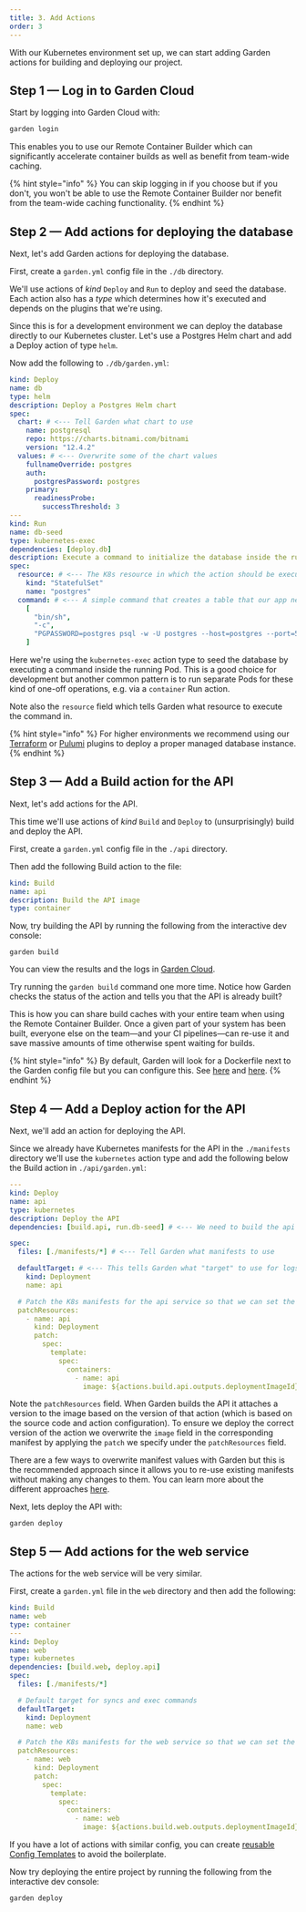 ```yaml
---
title: 3. Add Actions
order: 3
---
```


With our Kubernetes environment set up, we can start adding Garden actions for building and deploying our project.

## Step 1 — Log in to Garden Cloud

Start by logging into Garden Cloud with:

```sh
garden login
```

This enables you to use our Remote Container Builder which can significantly accelerate container builds as well as benefit from team-wide caching.

{% hint style="info" %}
You can skip logging in if you choose but if you don't, you won't be able to use the Remote
Container Builder nor benefit from the team-wide caching functionality.
{% endhint %}

## Step 2 — Add actions for deploying the database

Next, let's add Garden actions for deploying the database.

First, create a `garden.yml` config file in the `./db` directory.

We'll use actions of _kind_ `Deploy` and `Run` to deploy and seed the database. Each action also has a _type_ which determines how it's executed and depends on the plugins that we're using.

Since this is for a development environment we can deploy the database directly to our Kubernetes cluster. Let's use a Postgres Helm chart and add a Deploy action of type `helm`.

Now add the following to `./db/garden.yml`:

```yaml
kind: Deploy
name: db
type: helm
description: Deploy a Postgres Helm chart
spec:
  chart: # <--- Tell Garden what chart to use
    name: postgresql
    repo: https://charts.bitnami.com/bitnami
    version: "12.4.2"
  values: # <--- Overwrite some of the chart values
    fullnameOverride: postgres
    auth:
      postgresPassword: postgres
    primary:
      readinessProbe:
        successThreshold: 3
---
kind: Run
name: db-seed
type: kubernetes-exec
dependencies: [deploy.db]
description: Execute a command to initialize the database inside the running deployment
spec:
  resource: # <--- The K8s resource in which the action should be executed
    kind: "StatefulSet"
    name: "postgres"
  command: # <--- A simple command that creates a table that our app needs
    [
      "bin/sh",
      "-c",
      "PGPASSWORD=postgres psql -w -U postgres --host=postgres --port=5432 -d postgres -c 'CREATE TABLE IF NOT EXISTS votes (id VARCHAR(255) NOT NULL UNIQUE, vote VARCHAR(255) NOT NULL, created_at timestamp default NULL)'",
    ]
```

Here we're using the `kubernetes-exec` action type to seed the database by executing a command inside the running Pod. This is a good choice for development but another common pattern is to run separate Pods for these kind of one-off operations, e.g. via a `container` Run action.

Note also the `resource` field which tells Garden what resource to execute the command in.

{% hint style="info" %}
For higher environments we recommend using our [Terraform](../../garden-for/terraform/README.md) or [Pulumi](../../garden-for/pulumi/README.md) plugins to deploy a proper managed database instance.
{% endhint %}

## Step 3 — Add a Build action for the API

Next, let's add actions for the API.

This time we'll use actions of _kind_ `Build` and `Deploy` to (unsurprisingly) build and deploy the API.

First, create a `garden.yml` config file in the `./api` directory.

Then add the following Build action to the file:

```yaml
kind: Build
name: api
description: Build the API image
type: container
```


Now, try building the API by running the following from the interactive dev console:

```console
garden build
```

You can view the results and the logs in [Garden Cloud](https://app.garden.io).

Try running the `garden build` command one more time. Notice how Garden checks the status of the action and tells you that the API is already built?

This is how you can share build caches with your entire team when using the Remote Container Builder. Once a given part of your system has been built, everyone else on the team—and your CI pipelines—can re-use it and save massive amounts of time otherwise spent waiting for builds.

{% hint style="info" %}
By default, Garden will look for a Dockerfile next to the Garden config file but you can configure this. See [here](../../reference/action-types/Build/container.md#spec-dockerfile) and [here](../../misc/faq.md#can-i-use-a-dockerfile-that-lives-outside-the-action-directory).
{% endhint %}

## Step 4 — Add a Deploy action for the API

Next, we'll add an action for deploying the API.

Since we already have Kubernetes manifests for the API in the `./manifests` directory we'll use the `kubernetes` action type and add the following below the Build action in `./api/garden.yml`:

```yaml
---
kind: Deploy
name: api
type: kubernetes
description: Deploy the API
dependencies: [build.api, run.db-seed] # <--- We need to build the api and seed the DB before deploying it

spec:
  files: [./manifests/*] # <--- Tell Garden what manifests to use

  defaultTarget: # <--- This tells Garden what "target" to use for logs, code syncing and more
    kind: Deployment
    name: api

  # Patch the K8s manifests for the api service so that we can set the correct image
  patchResources:
    - name: api
      kind: Deployment
      patch:
        spec:
          template:
            spec:
              containers:
                - name: api
                  image: ${actions.build.api.outputs.deploymentImageId} # <--- Reference the output from the Build action
```

Note the `patchResources` field. When Garden builds the API it attaches a version to the image based on the version of that action (which is based on the source code and action configuration). To ensure we deploy the correct version of the action we overwrite the `image` field in the corresponding manifest by applying the `patch` we specify under the `patchResources` field.

There are a few ways to overwrite manifest values with Garden but this is the recommended approach since it allows you to re-use existing manifests without making any changes to them. You can learn more about the different approaches [here](../../garden-for/kubernetes/deploy-k8s-resource.md#overwriting-values).

Next, lets deploy the API with:

```console
garden deploy
```

## Step 5 — Add actions for the web service

The actions for the web service will be very similar.

First, create a `garden.yml` file in the `web` directory and then add the following:

```yaml
kind: Build
name: web
type: container
---
kind: Deploy
name: web
type: kubernetes
dependencies: [build.web, deploy.api]
spec:
  files: [./manifests/*]

  # Default target for syncs and exec commands
  defaultTarget:
    kind: Deployment
    name: web

  # Patch the K8s manifests for the web service so that we can set the correct image
  patchResources:
    - name: web
      kind: Deployment
      patch:
        spec:
          template:
            spec:
              containers:
                - name: web
                  image: ${actions.build.web.outputs.deploymentImageId}
```

If you have a lot of actions with similar config, you can create [reusable Config Templates](../../config-guides/config-templates.md) to avoid the boilerplate.

Now try deploying the entire project by running the following from the interactive dev console:

```console
garden deploy
```
